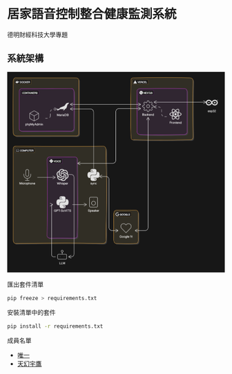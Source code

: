 # 居家語音控制整合健康監測系統

德明財經科技大學專題

## 系統架構

![系統架構](系統架構.png)

匯出套件清單

```bash
pip freeze > requirements.txt
```

安裝清單中的套件

```bash
pip install -r requirements.txt
```

成員名單

- [唯一](https://github.com/sao-coding)
- [天幻宇鷹](https://github.com/jodon920502)

